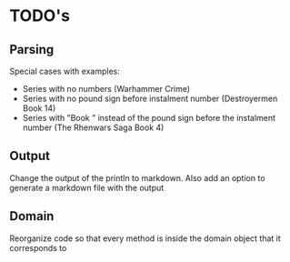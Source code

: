 # TODO's

## Parsing

Special cases with examples:

- Series with no numbers (Warhammer Crime)
- Series with no pound sign before instalment number (Destroyermen Book 14)
- Series with "Book " instead of the pound sign before the instalment number (The Rhenwars Saga Book 4)

## Output

Change the output of the println to markdown. Also add an option to generate a markdown file with the output


## Domain

Reorganize code so that every method is inside the domain object that it corresponds to